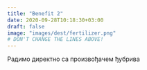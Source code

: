 ```yaml
---
title: "Benefit 2"
date: 2020-09-28T10:18:30+03:00
draft: false 
image: "images/dest/fertilizer.png"
# DON'T CHANGE THE LINES ABOVE!
---
```


Радимо директно са произвођачем ђубрива
